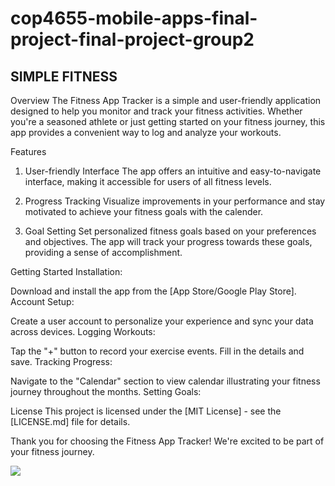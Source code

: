 # cop4655-mobile-apps-final-project-final-project-group2

SIMPLE FITNESS
--
Overview
The Fitness App Tracker is a simple and user-friendly application designed to help you monitor and track your fitness activities. Whether you're a seasoned athlete or just getting started on your fitness journey, this app provides a convenient way to log and analyze your workouts.

Features
1. User-friendly Interface
The app offers an intuitive and easy-to-navigate interface, making it accessible for users of all fitness levels. 

2. Progress Tracking
Visualize improvements in your performance and stay motivated to achieve your fitness goals with the calender.

3. Goal Setting
Set personalized fitness goals based on your preferences and objectives. The app will track your progress towards these goals, providing a sense of accomplishment.

Getting Started
Installation:

Download and install the app from the [App Store/Google Play Store].
Account Setup:

Create a user account to personalize your experience and sync your data across devices.
Logging Workouts:

Tap the "+" button to record your exercise events. Fill in the details and save.
Tracking Progress:

Navigate to the "Calendar" section to view calendar illustrating your fitness journey throughout the months.
Setting Goals:


License
This project is licensed under the [MIT License] - see the [LICENSE.md] file for details.

Thank you for choosing the Fitness App Tracker! We're excited to be part of your fitness journey.


<div>
    <a href="https://www.loom.com/share/9d6a86d54e264339996bbbce6cfea885">
      <p></p>
    </a>
    <a href="https://www.loom.com/share/9d6a86d54e264339996bbbce6cfea885">
      <img style="max-width:300px;" src="https://cdn.loom.com/sessions/thumbnails/9d6a86d54e264339996bbbce6cfea885-with-play.gif">
    </a>
  </div>
  
  

